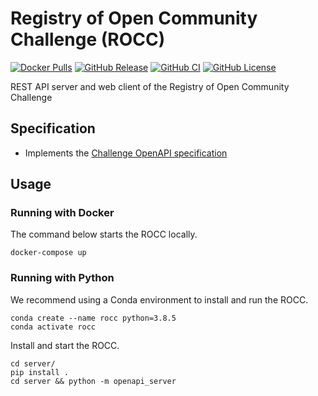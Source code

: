 # Registry of Open Community Challenge (ROCC)

[![Docker Pulls](https://img.shields.io/docker/pulls/Sage-Bionetworks/challenge-schemas.svg?color=94398d&labelColor=555555&logoColor=ffffff&style=for-the-badge&label=pulls&logo=docker)](https://hub.docker.com/r/Sage-Bionetworks/challenge-schemas)
[![GitHub Release](https://img.shields.io/github/release/Sage-Bionetworks/challenge-schemas.svg?include_prereleases&color=94398d&labelColor=555555&logoColor=ffffff&style=for-the-badge&logo=github)](https://github.com/Sage-Bionetworks/challenge-schemas/releases)
[![GitHub CI](https://img.shields.io/github/workflow/status/Sage-Bionetworks/challenge-schemas/ci.svg?color=94398d&labelColor=555555&logoColor=ffffff&style=for-the-badge&logo=github)](https://github.com/Sage-Bionetworks/challenge-schemas)
[![GitHub License](https://img.shields.io/github/license/Sage-Bionetworks/challenge-schemas.svg?color=94398d&labelColor=555555&logoColor=ffffff&style=for-the-badge&logo=github)](https://github.com/Sage-Bionetworks/challenge-schemas)

REST API server and web client of the Registry of Open Community Challenge

## Specification

- Implements the [Challenge OpenAPI specification]

## Usage

### Running with Docker

The command below starts the ROCC locally.

    docker-compose up

### Running with Python

We recommend using a Conda environment to install and run the ROCC.

    conda create --name rocc python=3.8.5
    conda activate rocc

Install and start the ROCC.

    cd server/
    pip install .
    cd server && python -m openapi_server

<!-- Definitions -->

[Challenge OpenAPI specification]: https://github.com/Sage-Bionetworks/challenge-schemas